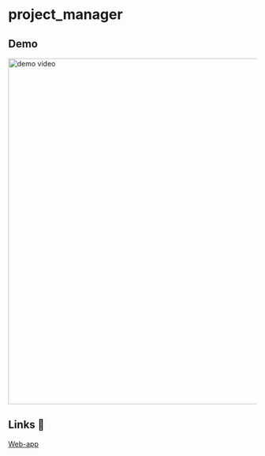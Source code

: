 # project_manager

## Demo

<img src="https://media.giphy.com/media/aBinQWeXxqcfwFwJ1A/giphy.gif" alt="demo video" width="700px"/>

## Links 🍵

[Web-app](https://ephemeral-hotteok-b4d4bb.netlify.app/)<br>
